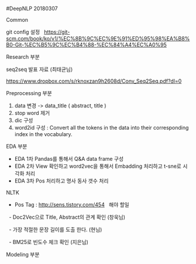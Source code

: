 #DeepNLP 20180307

Common
  
  git config 설정
  
  https://git-scm.com/book/ko/v1/%EC%8B%9C%EC%9E%91%ED%95%98%EA%B8%B0-Git-%EC%B5%9C%EC%B4%88-%EC%84%A4%EC%A0%95

Research 부분
  
  seq2seq 발표 자료 (최태균님)

  https://www.dropbox.com/s/rknoxzan9h2608d/Conv_Seq2Seq.pdf?dl=0
  
  
Preprocessing 부분
  1. data 변경 -> data_title ( abstract, title )
  2. stop word 제거
  3. dic 구성 
  4. word2id 구성 : Convert all the tokens in the data into
                 their corresponding index in the vocabulary.

  
EDA 부분

  - EDA 1차 Pandas를 통해서 Q&A data frame 구성
  - EDA 2차 View 확인하고 word2vec을 통해서 Embadding 처리하고 t-sne로 시각화 처리
  - EDA 3차 Pos 처리하고 명사 동사 갯수 처리
  
  NLTK
   - Pos Tag : http://sens.tistory.com/454
  
  해야 할일
  
   - Doc2Vec으로 Title, Abstract의 관계 확인 (창욱님)
   
   - 가장 적절한 문장 길이를 도출 한다. (현님)
   
   - BM25로 빈도수 체크 확인 (지은님)
   

Modeling 부분
